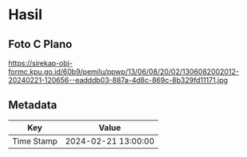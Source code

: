 # Hasil

## Foto C Plano

https://sirekap-obj-formc.kpu.go.id/60b9/pemilu/ppwp/13/06/08/20/02/1306082002012-20240221-120656--eadddb03-887a-4d8c-869c-8b329fd11171.jpg


## Metadata

| Key        | Value               |
| ---------- | ------------------- |
| Time Stamp | 2024-02-21 13:00:00 |



